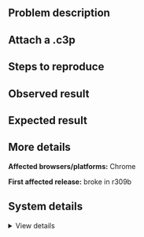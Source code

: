 ## Problem description



## Attach a .c3p



## Steps to reproduce



## Observed result



## Expected result



## More details



**Affected browsers/platforms:** Chrome

**First affected release:** broke in r309b

## System details

<details><summary>View details</summary>



</details>
